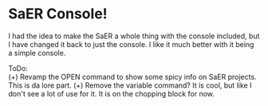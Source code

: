 # SaER Console!

I had the idea to make the SaER a whole thing with the console included, but I have changed it back to just the console. I like it much better with it being a simple console.

ToDo: <br>
 (+) Revamp the OPEN command to show some spicy info on SaER projects. This is da lore part.
 (+) Remove the variable command? It is cool, but like I don't see a lot of use for it. It is on the chopping block for now. 
